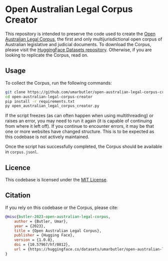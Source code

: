 # **Open Australian Legal Corpus Creator**
This repository is intended to preserve the code used to create the [Open Australian Legal Corpus](https://huggingface.co/datasets/umarbutler/open-australian-legal-corpus), the first and only multijurisdictional open corpus of Australian legislative and judicial documents. To download the Corpus, please visit the [HuggingFace Datasets repository](https://huggingface.co/datasets/umarbutler/open-australian-legal-corpus). Otherwise, if you are looking to replicate the Corpus, read on.

## Usage
To collect the Corpus, run the following commands:
```bash
git clone https://github.com/umarbutler/open-australian-legal-corpus-creator.git
cd open-australian-legal-corpus-creator
pip install -r requirements.txt
py open_australian_legal_corpus_creator.py
```

If the script freezes (as can often happen when using multithreading) or raises an error, you may need to run it again (it is capable of continuing from where it left off). If you continue to encounter errors, it may be that one or more websites have changed structure. This is to be expected as this codebase is not actively maintained.

Once the script has successfully completed, the Corpus should be available in `corpus.jsonl`.

## Licence
This codebase is licensed under the [MIT License](LICENCE).

## Citation
If you rely on this codebase or the Corpus, please cite:
```bibtex
@misc{butler-2023-open-australian-legal-corpus,
    author = {Butler, Umar},
    year = {2023},
    title = {Open Australian Legal Corpus},
    publisher = {Hugging Face},
    version = {1.0.0},
    doi = {10.57967/hf/0812},
    url = {https://huggingface.co/datasets/umarbutler/open-australian-legal-corpus}
}
```
